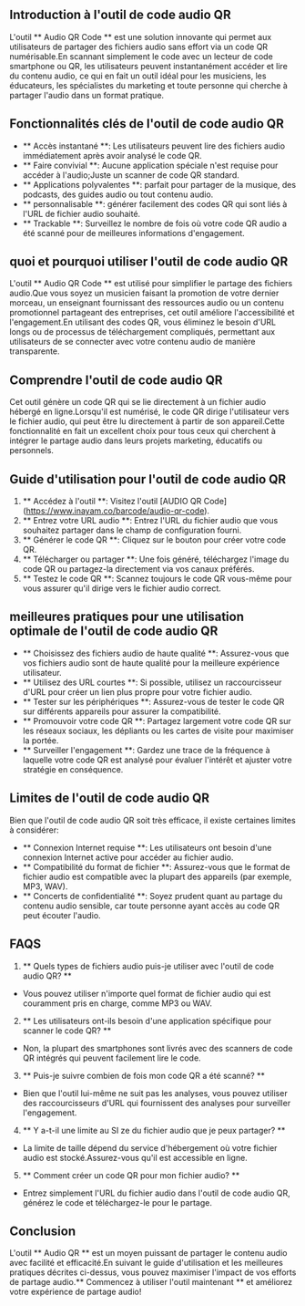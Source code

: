 ## Introduction à l'outil de code audio QR

L'outil ** Audio QR Code ** est une solution innovante qui permet aux utilisateurs de partager des fichiers audio sans effort via un code QR numérisable.En scannant simplement le code avec un lecteur de code smartphone ou QR, les utilisateurs peuvent instantanément accéder et lire du contenu audio, ce qui en fait un outil idéal pour les musiciens, les éducateurs, les spécialistes du marketing et toute personne qui cherche à partager l'audio dans un format pratique.

## Fonctionnalités clés de l'outil de code audio QR

- ** Accès instantané **: Les utilisateurs peuvent lire des fichiers audio immédiatement après avoir analysé le code QR.
- ** Faire convivial **: Aucune application spéciale n'est requise pour accéder à l'audio;Juste un scanner de code QR standard.
- ** Applications polyvalentes **: parfait pour partager de la musique, des podcasts, des guides audio ou tout contenu audio.
- ** personnalisable **: générer facilement des codes QR qui sont liés à l'URL de fichier audio souhaité.
- ** Trackable **: Surveillez le nombre de fois où votre code QR audio a été scanné pour de meilleures informations d'engagement.

## quoi et pourquoi utiliser l'outil de code audio QR

L'outil ** Audio QR Code ** est utilisé pour simplifier le partage des fichiers audio.Que vous soyez un musicien faisant la promotion de votre dernier morceau, un enseignant fournissant des ressources audio ou un contenu promotionnel partageant des entreprises, cet outil améliore l'accessibilité et l'engagement.En utilisant des codes QR, vous éliminez le besoin d'URL longs ou de processus de téléchargement compliqués, permettant aux utilisateurs de se connecter avec votre contenu audio de manière transparente.

## Comprendre l'outil de code audio QR

Cet outil génère un code QR qui se lie directement à un fichier audio hébergé en ligne.Lorsqu'il est numérisé, le code QR dirige l'utilisateur vers le fichier audio, qui peut être lu directement à partir de son appareil.Cette fonctionnalité en fait un excellent choix pour tous ceux qui cherchent à intégrer le partage audio dans leurs projets marketing, éducatifs ou personnels.

## Guide d'utilisation pour l'outil de code audio QR

1. ** Accédez à l'outil **: Visitez l'outil [AUDIO QR Code] (https://www.inayam.co/barcode/audio-qr-code).
2. ** Entrez votre URL audio **: Entrez l'URL du fichier audio que vous souhaitez partager dans le champ de configuration fourni.
3. ** Générer le code QR **: Cliquez sur le bouton pour créer votre code QR.
4. ** Télécharger ou partager **: Une fois généré, téléchargez l'image du code QR ou partagez-la directement via vos canaux préférés.
5. ** Testez le code QR **: Scannez toujours le code QR vous-même pour vous assurer qu'il dirige vers le fichier audio correct.

## meilleures pratiques pour une utilisation optimale de l'outil de code audio QR

- ** Choisissez des fichiers audio de haute qualité **: Assurez-vous que vos fichiers audio sont de haute qualité pour la meilleure expérience utilisateur.
- ** Utilisez des URL courtes **: Si possible, utilisez un raccourcisseur d'URL pour créer un lien plus propre pour votre fichier audio.
- ** Tester sur les périphériques **: Assurez-vous de tester le code QR sur différents appareils pour assurer la compatibilité.
- ** Promouvoir votre code QR **: Partagez largement votre code QR sur les réseaux sociaux, les dépliants ou les cartes de visite pour maximiser la portée.
- ** Surveiller l'engagement **: Gardez une trace de la fréquence à laquelle votre code QR est analysé pour évaluer l'intérêt et ajuster votre stratégie en conséquence.

## Limites de l'outil de code audio QR

Bien que l'outil de code audio QR soit très efficace, il existe certaines limites à considérer:

- ** Connexion Internet requise **: Les utilisateurs ont besoin d'une connexion Internet active pour accéder au fichier audio.
- ** Compatibilité du format de fichier **: Assurez-vous que le format de fichier audio est compatible avec la plupart des appareils (par exemple, MP3, WAV).
- ** Concerts de confidentialité **: Soyez prudent quant au partage du contenu audio sensible, car toute personne ayant accès au code QR peut écouter l'audio.

## FAQS

1. ** Quels types de fichiers audio puis-je utiliser avec l'outil de code audio QR? **
- Vous pouvez utiliser n'importe quel format de fichier audio qui est couramment pris en charge, comme MP3 ou WAV.

2. ** Les utilisateurs ont-ils besoin d'une application spécifique pour scanner le code QR? **
- Non, la plupart des smartphones sont livrés avec des scanners de code QR intégrés qui peuvent facilement lire le code.

3. ** Puis-je suivre combien de fois mon code QR a été scanné? **
- Bien que l'outil lui-même ne suit pas les analyses, vous pouvez utiliser des raccourcisseurs d'URL qui fournissent des analyses pour surveiller l'engagement.

4. ** Y a-t-il une limite au SI ze du fichier audio que je peux partager? **
- La limite de taille dépend du service d'hébergement où votre fichier audio est stocké.Assurez-vous qu'il est accessible en ligne.

5. ** Comment créer un code QR pour mon fichier audio? **
- Entrez simplement l'URL du fichier audio dans l'outil de code audio QR, générez le code et téléchargez-le pour le partage.

## Conclusion

L'outil ** Audio QR ** est un moyen puissant de partager le contenu audio avec facilité et efficacité.En suivant le guide d'utilisation et les meilleures pratiques décrites ci-dessus, vous pouvez maximiser l'impact de vos efforts de partage audio.** Commencez à utiliser l'outil maintenant ** et améliorez votre expérience de partage audio!